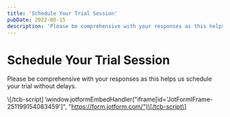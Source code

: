 ```yaml
---
title: 'Schedule Your Trial Session'
pubDate: 2022-06-15
description: 'Please be comprehensive with your responses as this helps us schedule your trial without delays.'
---
```


# Schedule Your Trial Session

Please be comprehensive with your responses as this helps us schedule your trial without delays.

\\[/tcb-script\] \window.jotformEmbedHandler("iframe\[id='JotFormIFrame-251199154083459'\]", "https://form.jotform.com/")\[/tcb-script\]
